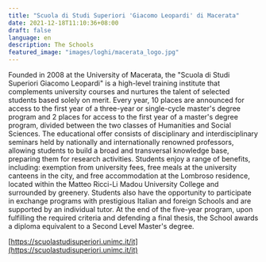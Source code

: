 ```yaml
---
title: "Scuola di Studi Superiori 'Giacomo Leopardi' di Macerata"
date: 2021-12-18T11:10:36+08:00
draft: false
language: en
description: The Schools
featured_image: "images/loghi/macerata_logo.jpg"
---
```


Founded in 2008 at the University of Macerata, the "Scuola di Studi Superiori Giacomo Leopardi" is a high-level training institute that complements university courses and nurtures the talent of selected students based solely on merit.
Every year, 10 places are announced for access to the first year of a three-year or single-cycle master's degree program and 2 places for access to the first year of a master's degree program, divided between the two classes of Humanities and Social Sciences.
The educational offer consists of disciplinary and interdisciplinary seminars held by nationally and internationally renowned professors, allowing students to build a broad and transversal knowledge base, preparing them for research activities.
Students enjoy a range of benefits, including: exemption from university fees, free meals at the university canteens in the city, and free accommodation at the Lombroso residence, located within the Matteo Ricci-Li Madou University College and surrounded by greenery.
Students also have the opportunity to participate in exchange programs with prestigious Italian and foreign Schools and are supported by an individual tutor. At the end of the five-year program, upon fulfilling the required criteria and defending a final thesis, the School awards a diploma equivalent to a Second Level Master's degree.

[https://scuolastudisuperiori.unimc.it/it](https://scuolastudisuperiori.unimc.it/it)